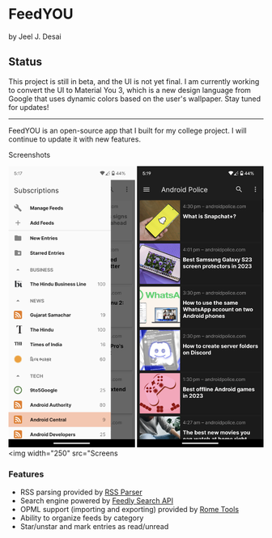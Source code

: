 
# FeedYOU

by Jeel J. Desai

## Status

This project is still in beta, and the UI is not yet final. I am currently working to convert the UI to Material You 3, which is a new design language from Google that uses dynamic colors based on the user's wallpaper. Stay tuned for updates!


<hr>

FeedYOU is an open-source app that I built for my college project. I will continue to update it with new features.


Screenshots

<img width="250" src="Screenshot-1.jpg"> <img width="250" src="Screenshot-2.jpg"> <img width="250" src="Screens
<h3>Features</h3>
<ul>
  <li>RSS parsing provided by <a href="https://github.com/prof18/RSS-Parser">RSS Parser</a></li>
  <li>Search engine powered by <a href="https://developer.feedly.com/v3/search/">Feedly Search API</a></li>
  <li>OPML support (importing and exporting) provided by <a href="https://github.com/rometools/rome">Rome Tools</a>
  <li>Ability to organize feeds by category</li>
  <li>Star/unstar and mark entries as read/unread</li>
</ul>

